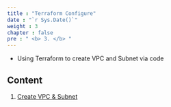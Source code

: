 ```yaml
---
title : "Terraform Configure"
date : "`r Sys.Date()`"
weight : 3
chapter : false
pre : " <b> 3. </b> "
---
```


-   Using Terraform to create VPC and Subnet via code


## Content

1. [Create VPC & Subnet](3.1-vpcsubnet/)
	